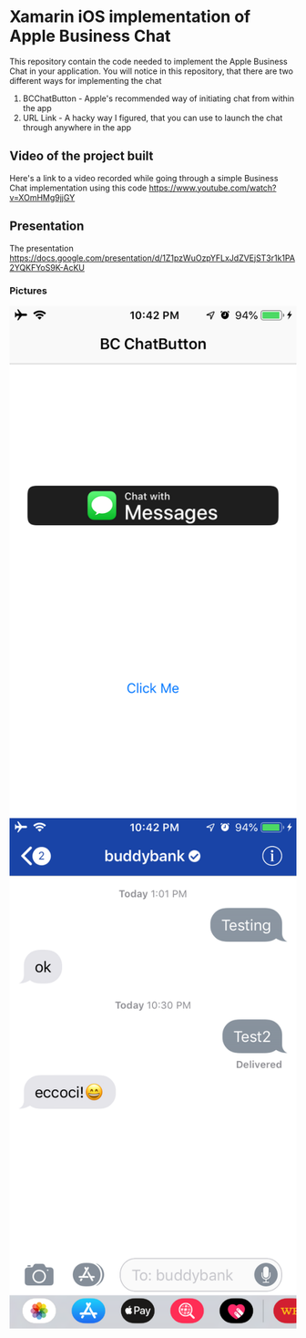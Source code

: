 # Xamarin iOS implementation of Apple Business Chat

This repository contain the code needed to implement the Apple Business Chat in your application. 
You will notice in this repository, that there are two different ways for implementing the chat

1. BCChatButton - Apple's recommended way of initiating chat from within the app
2. URL Link - A hacky way I figured, that you can use to launch the chat through anywhere in the app

## Video of the project built

Here's a link to a video recorded while going through a simple Business Chat implementation using this code 
https://www.youtube.com/watch?v=XOmHMg9jjGY

## Presentation

The presentation 
https://docs.google.com/presentation/d/1Z1pzWuOzpYFLxJdZVEjST3r1k1PA2YQKFYoS9K-AcKU

### Pictures

![Picture1](https://raw.githubusercontent.com/saamerm/XamarinAppleBusinessChat/master/Images/IMG_4126.PNG)
![Picture2](https://raw.githubusercontent.com/saamerm/XamarinAppleBusinessChat/master/Images/IMG_4127.PNG)
